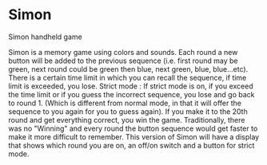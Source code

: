 # Simon
Simon handheld game

Simon is a memory game using colors and sounds. Each round a new button will be added to the previous sequence (i.e. first round may be green, next round could be green then blue, next green, blue, blue...etc). There is a certain time limit in which you can recall the sequence, if time limit is exceeded, you lose.
Strict mode : If strict mode is on, if you exceed the time limit or if you guess the incorrect sequence, you lose and go back to round 1. (Which is different from normal mode, in that it will offer the sequence to you again for you to guess again). 
If you make it to the 20th round and get everything correct, you win the game. 
Traditionally, there was no "Winning" and every round the button sequence would get faster to make it more difficult to remember. 
This version of Simon will have a display that shows which round you are on, an off/on switch and a button for strict mode. 

